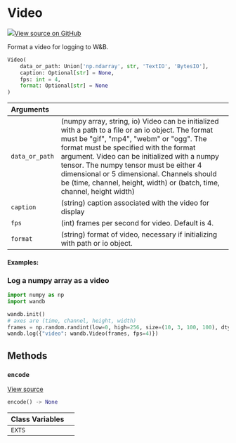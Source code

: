 # Video



[![](https://www.tensorflow.org@site/static/images/GitHub-Mark-32px.png)View source on GitHub](https://www.github.com/wandb/client/tree/d0df1ddb23bdba0bec8d9be906336625a603439d/wandb/sdk/data_types/video.py#L48-L235)



Format a video for logging to W&B.

```python
Video(
    data_or_path: Union['np.ndarray', str, 'TextIO', 'BytesIO'],
    caption: Optional[str] = None,
    fps: int = 4,
    format: Optional[str] = None
)
```





| Arguments |  |
| :--- | :--- |
|  `data_or_path` |  (numpy array, string, io) Video can be initialized with a path to a file or an io object. The format must be "gif", "mp4", "webm" or "ogg". The format must be specified with the format argument. Video can be initialized with a numpy tensor. The numpy tensor must be either 4 dimensional or 5 dimensional. Channels should be (time, channel, height, width) or (batch, time, channel, height width) |
|  `caption` |  (string) caption associated with the video for display |
|  `fps` |  (int) frames per second for video. Default is 4. |
|  `format` |  (string) format of video, necessary if initializing with path or io object. |



#### Examples:

### Log a numpy array as a video
<!--yeadoc-test:log-video-numpy-->
```python
import numpy as np
import wandb

wandb.init()
# axes are (time, channel, height, width)
frames = np.random.randint(low=0, high=256, size=(10, 3, 100, 100), dtype=np.uint8)
wandb.log({"video": wandb.Video(frames, fps=4)})
```


## Methods

<h3 id="encode"><code>encode</code></h3>

[View source](https://www.github.com/wandb/client/tree/d0df1ddb23bdba0bec8d9be906336625a603439d/wandb/sdk/data_types/video.py#L128-L163)

```python
encode() -> None
```








| Class Variables |  |
| :--- | :--- |
|  `EXTS`<a id="EXTS"></a> |   |

